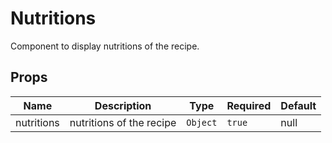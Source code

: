 # Nutritions

Component to display nutritions of the recipe.

## Props

<!-- @vuese:Nutritions:props:start -->
|Name|Description|Type|Required|Default|
|---|---|---|---|---|
|nutritions|nutritions of the recipe|`Object`|`true`|null|

<!-- @vuese:Nutritions:props:end -->


